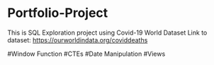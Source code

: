 # Portfolio-Project
This is SQL Exploration project using Covid-19 World Dataset 
Link to dataset: https://ourworldindata.org/coviddeaths


#Window Function #CTEs #Date Manipulation #Views
